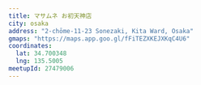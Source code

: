 ```yaml
---
title: マサムネ お初天神店
city: osaka
address: "2-chōme-11-23 Sonezaki, Kita Ward, Osaka"
gmaps: "https://maps.app.goo.gl/fFiTEZXKEJXKqC4U6"
coordinates:
  lat: 34.700348
  lng: 135.5005
meetupId: 27479006
---
```

